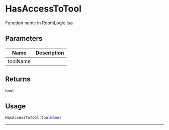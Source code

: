 # HasAccessToTool

Function name in RoomLogic.lua

## Parameters

| Name     | Description |
| -------- | ----------- |
| toolName |             |

## Returns

`bool`

## Usage

```lua
HasAccessToTool(toolName)
```

---
